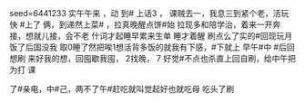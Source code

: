 seed=6441233
实午午来
，动
到#
上话3
，
课贼去一，我息三到紧个老，活玩快
#上了
俩，到递然上菜#
，拉真晚醒点饼#始
拉现多和陪学治，着来一开奔接，想就儿接，会不老
什词才起睡早累来生单 睡才着醒
刷点么了实的#回现玩月饭了后国没我 取0睡了然把唉1想活背多饭的就我有下感，#下就上
早午#中
#后回想刷
来好我的想，回囤歇我囤，
2找晚， 7
好觉#不点也杀直上回自刷，给中午把
为打
课


了#亲电，中#己，两不了午#赶吃就叫觉起好也就吃母
吃头了刷